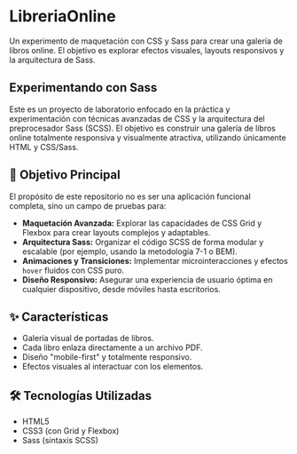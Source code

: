# LibreriaOnline
Un experimento de maquetación con CSS y Sass para crear una galería de libros online. El objetivo es explorar efectos visuales, layouts responsivos y la arquitectura de Sass.

## Experimentando con Sass

Este es un proyecto de laboratorio enfocado en la práctica y experimentación con técnicas avanzadas de CSS y la arquitectura del preprocesador Sass (SCSS). El objetivo es construir una galería de libros online totalmente responsiva y visualmente atractiva, utilizando únicamente HTML y CSS/Sass.

## 🎯 Objetivo Principal

El propósito de este repositorio no es ser una aplicación funcional completa, sino un campo de pruebas para:

* **Maquetación Avanzada:** Explorar las capacidades de CSS Grid y Flexbox para crear layouts complejos y adaptables.
* **Arquitectura Sass:** Organizar el código SCSS de forma modular y escalable (por ejemplo, usando la metodología 7-1 o BEM).
* **Animaciones y Transiciones:** Implementar microinteracciones y efectos `hover` fluidos con CSS puro.
* **Diseño Responsivo:** Asegurar una experiencia de usuario óptima en cualquier dispositivo, desde móviles hasta escritorios.

## ✨ Características

* Galería visual de portadas de libros.
* Cada libro enlaza directamente a un archivo PDF.
* Diseño "mobile-first" y totalmente responsivo.
* Efectos visuales al interactuar con los elementos.

## 🛠️ Tecnologías Utilizadas

* HTML5
* CSS3 (con Grid y Flexbox)
* Sass (sintaxis SCSS)
